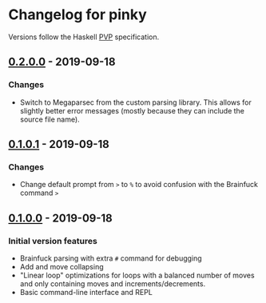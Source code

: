 # Changelog for pinky

Versions follow the Haskell [PVP](https://pvp.haskell.org) specification.

## [0.2.0.0] - 2019-09-18
### Changes
- Switch to Megaparsec from the custom parsing library. This allows for slightly
  better error messages (mostly because they can include the source file name).

## [0.1.0.1] - 2019-09-18
### Changes
- Change default prompt from `>` to `%` to avoid confusion with the Brainfuck
  command `>`

## [0.1.0.0] - 2019-09-18
### Initial version features
- Brainfuck parsing with extra `#` command for debugging
- Add and move collapsing
- "Linear loop" optimizations for loops with a balanced number of moves and only
  containing moves and increments/decrements.
- Basic command-line interface and REPL

[Unreleased]: https://github.com/lePerdu/pinky
[0.2.0.0]: https://github.com/lePerdu/releases/tag/0.2.0.0
[0.1.0.1]: https://github.com/lePerdu/releases/tag/0.1.0.1
[0.1.0.0]: https://github.com/lePerdu/releases/tag/0.1.0.0
